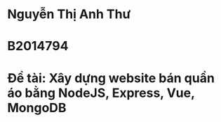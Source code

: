# Nguyễn Thị Anh Thư
# B2014794
# Đề tài: Xây dựng website bán quần áo bằng NodeJS, Express, Vue, MongoDB
